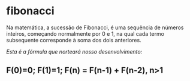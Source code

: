 # fibonacci
Na matemática, a sucessão de Fibonacci, é uma sequência de números inteiros, começando normalmente por 0 e 1, na qual cada termo subsequente corresponde à soma dos dois anteriores.

_Esta é a fórmula que norteará nosso desenvolvimento:_
## F(0)=0; F(1)=1; F(n) = F(n-1) + F(n-2), n>1
